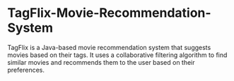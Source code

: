 # TagFlix-Movie-Recommendation-System

TagFlix is a Java-based movie recommendation system that suggests movies based on their tags. It uses a collaborative filtering algorithm to find similar movies and recommends them to the user based on their preferences.